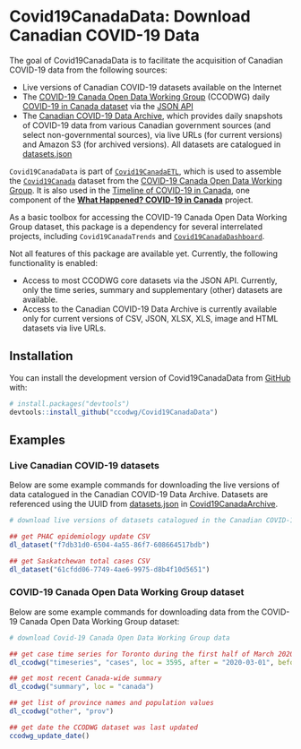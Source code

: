
# Covid19CanadaData: Download Canadian COVID-19 Data

<!-- badges: start -->
<!-- badges: end -->

The goal of Covid19CanadaData is to facilitate the acquisition of Canadian COVID-19 data from the following sources:

* Live versions of Canadian COVID-19 datasets available on the Internet
* The [COVID-19 Canada Open Data Working Group](https://opencovid.ca/) (CCODWG) daily [COVID-19 in Canada dataset](https://github.com/ccodwg/Covid19Canada) via the [JSON API](https://opencovid.ca/api/)
* The [Canadian COVID-19 Data Archive](https://github.com/ccodwg/Covid19CanadaArchive), which provides daily snapshots of COVID-19 data from various Canadian government sources (and select non-governmental sources), via live URLs (for current versions) and Amazon S3 (for archived versions). All datasets are catalogued in [datasets.json](https://github.com/ccodwg/Covid19CanadaArchive/blob/master/datasets.json)

`Covid19CanadaData` is part of [`Covid19CanadaETL`](https://github.com/ccodwg/Covid19CanadaETL), which is used to assemble the [`Covid19Canada`](https://github.com/ccodwg/Covid19Canada) dataset from the [COVID-19 Canada Open Data Working Group](https://opencovid.ca/). It is also used in the [Timeline of COVID-19 in Canada](https://github.com/ccodwg/CovidTimelineCanada), one component of the **[What Happened? COVID-19 in Canada](https://whathappened.coronavirus.icu/)** project.

As a basic toolbox for accessing the COVID-19 Canada Open Data Working Group dataset, this package is a dependency for several interrelated projects,
including `Covid19CanadaTrends` and [`Covid19CanadaDashboard`](https://github.com/ccodwg/Covid19CanadaDashboard).

Not all features of this package are available yet. Currently, the following functionality is enabled:

* Access to most CCODWG core datasets via the JSON API. Currently, only the time series, summary and supplementary (other) datasets are available.
* Access to the Canadian COVID-19 Data Archive is currently available only for current versions of CSV, JSON, XLSX, XLS, image and HTML datasets via live URLs.

## Installation

You can install the development version of Covid19CanadaData from [GitHub](https://github.com/ccodwg/Covid19CanadaData) with:

``` r
# install.packages("devtools")
devtools::install_github("ccodwg/Covid19CanadaData")
```

## Examples

### Live Canadian COVID-19 datasets

Below are some example commands for downloading the live versions of data catalogued in the Canadian COVID-19 Data Archive. Datasets are referenced using the UUID from [datasets.json](https://github.com/ccodwg/Covid19CanadaArchive/blob/master/data/datasets.json) in [Covid19CanadaArchive](https://github.com/ccodwg/Covid19CanadaArchive).

``` r
# download live versions of datasets catalogued in the Canadian COVID-19 Data Archive

## get PHAC epidemiology update CSV
dl_dataset("f7db31d0-6504-4a55-86f7-608664517bdb")

## get Saskatchewan total cases CSV
dl_dataset("61cfdd06-7749-4ae6-9975-d8b4f10d5651")
```

### COVID-19 Canada Open Data Working Group dataset

Below are some example commands for downloading data from the COVID-19 Canada Open Data Working Group dataset:

``` r
# download Covid-19 Canada Open Data Working Group data

## get case time series for Toronto during the first half of March 2020
dl_ccodwg("timeseries", "cases", loc = 3595, after = "2020-03-01", before = "2020-03-15")

## get most recent Canada-wide summary
dl_ccodwg("summary", loc = "canada")

## get list of province names and population values
dl_ccodwg("other", "prov")

## get date the CCODWG dataset was last updated
ccodwg_update_date()
```
